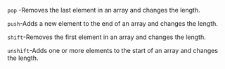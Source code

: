 `pop` -Removes the last element in an array and changes the length.


`push`-Adds a new element to the end of an array and changes the length.


`shift`-Removes the first element in an array and changes the length.


`unshift`-Adds one or more elements to the start of an array and changes the length.
